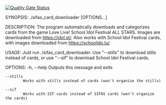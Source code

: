 [![Quality Gate Status](https://sonarcloud.io/api/project_badges/measure?project=DemonicSavage_sifas_card_downloader&metric=alert_status)](https://sonarcloud.io/summary/new_code?id=DemonicSavage_sifas_card_downloader)

SYNOPSIS:
./sifas_card_downloader [OPTIONS...]

DESCRIPTION:
The program automatically downloads and categorizes cards from the game Love Live! School Idol Festival ALL STARS.
Images are downloaded from https://idol.st/. Also works with School Idol Festival cards, with images downloaded
from https://schoolido.lu/.

USAGE:
Just run ./sifas_card_downloader. Use "--stills" to download stills instead of cards, or use "--sif" to download
School Idol Festival cards.

OPTIONS:
-h, --help
Outputs this message and exits

    --stills
            Works with stills instead of cards (won't organize the stills)

    --sif
            Works with SIF cards instead of SIFAS cards (won't organize the cards)
